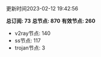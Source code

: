 更新时间2023-02-12 19:42:56

**总订阅: 73**
**总节点: 870**
**有效节点: 260**
- v2ray节点: 140
- ss节点: 117
- trojan节点: 3
